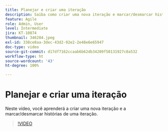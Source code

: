 ```yaml
---
title: Planejar e criar uma iteração
description: Saiba como criar uma nova iteração e marcar/desmarcar histórias de uma iteração.
feature: Agile
role: Admin, User
level: Intermediate
jira: KT-10874
thumbnail: 346284.jpeg
exl-id: 338ce8aa-3dec-43d2-92e2-2e48e6e65947
doc-type: video
source-git-commit: d17df7162ccaab6b62db34209f50131927c0a532
workflow-type: ht
source-wordcount: '43'
ht-degree: 100%

---
```


# Planejar e criar uma iteração

Neste vídeo, você aprenderá a criar uma nova iteração e a marcar/desmarcar histórias de uma iteração.

>[!VIDEO](https://video.tv.adobe.com/v/346284/?quality=12&learn=on&enablevpops)
